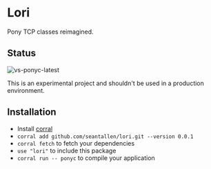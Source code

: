 # Lori

Pony TCP classes reimagined.

## Status

![vs-ponyc-latest](https://github.com/seantallen/lori/workflows/vs-ponyc-latest/badge.svg)

This is an experimental project and shouldn't be used in a production environment.

## Installation

* Install [corral](https://github.com/ponylang/corral)
* `corral add github.com/seantallen/lori.git --version 0.0.1`
* `corral fetch` to fetch your dependencies
* `use "lori"` to include this package
* `corral run -- ponyc` to compile your application
